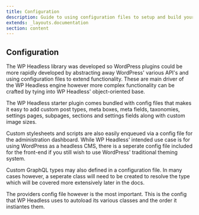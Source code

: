 ```yaml
---
title: Configuration
description: Guide to using configuration files to setup and build your plugin
extends: _layouts.documentation
section: content
---
```


## Configuration

The WP Headless library was developed so WordPress plugins could be more rapidly developed by abstracting away WordPress' various API's and using configuration files to extend functionality. These are main driver of the WP Headless engine however more complex functionality can be crafted by tying into WP Headless' object-oriented base.

The WP Headless starter plugin comes bundled with config files that makes it easy to add custom post types, meta boxes, meta fields, taxonomies, settings pages, subpages, sections and settings fields along with custom image sizes.

Custom stylesheets and scripts are also easily enqueued via a config file for the administration dashboard. While WP Headless' intended use case is for using WordPress as a headless CMS, there is a seperate config file included for the front-end if you still wish to use WordPress' traditional theming system.

Custom GraphQL types may also defined in a configuration file. In many cases however, a seperate class will need to be created to resolve the type which will be covered more extensively later in the docs.

The providers config file however is the most important. This is the config that WP Headless uses to autoload its various classes and the order it instiantes them.
